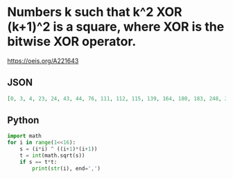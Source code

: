 # Numbers k such that k^2 XOR \(k\+1\)^2 is a square, where XOR is the bitwise XOR operator\.
https://oeis.org/A221643
## JSON
```JSON
[0, 3, 4, 23, 24, 43, 44, 76, 111, 112, 115, 139, 164, 180, 183, 248, 264, 323, 327, 348, 411, 479, 480, 499, 611, 699, 747, 787, 943, 976, 1072, 1103, 1111, 1176, 1268, 1388, 1447, 1576, 1684, 1851, 1983, 1984, 2008, 2243, 2692, 3271, 3383, 3452, 3464, 3532, 3679, 3804, 3867]
```
## Python
```Python
import math
for i in range(1<<16):
    s = (i*i) ^ ((i+1)*(i+1))
    t = int(math.sqrt(s))
    if s == t*t:
        print(str(i), end=',')
```
